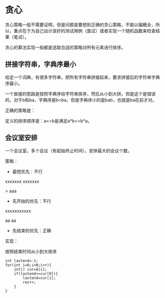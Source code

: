 # 贪心

贪心策略一般不需要证明，但是问题是要想到正确的贪心策略，不能以偏概全，所以，重点在于为自己设计良好的测试用例（面试）或者实现一个随机函数来检查结果（笔试）。

贪心的算法实现一般都是选取合适的策略对所有元素进行排序。

## 拼接字符串，字典序最小

给定一个词典，有很多字符串，把所有字符串拼接起来，要求拼接后的字符串字典序最小。

一个直接的思路是按照字典序给字符串排序，然后从小到大拼。但是这个是错误的，对于b和ba，字典序是b&lt;ba，但是字典序小的是bab，也就是ba在前才对。

正确的策略是：

定义的排序顺序是：a&lt;=b是满足a\*b&lt;=b\*a。

## 会议室安排

一个会议室，多个会议（有起始终止时间）。安排最大的会议个数。

策略：

* 最短优先：不行

xxxxxxx xxxxxxx

&gt;        aaa

* 先开始的优先：不行

xxxxxxxxxxx

aa   aa

* 先结束的优先：正确

实现：

按照结束时间从小到大排序

```
int lastend=-1;
for(int i=0;i<N;i++){
    int[] cur=A[i];
    if(lastend<=cur[0]){
        lastend=cur[1];
        res++;
    }
}
```



